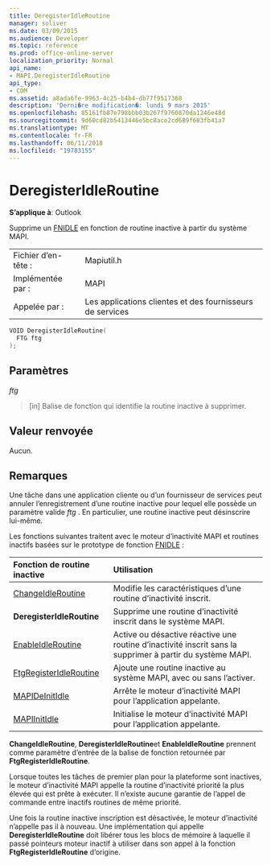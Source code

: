 ```yaml
---
title: DeregisterIdleRoutine
manager: soliver
ms.date: 03/09/2015
ms.audience: Developer
ms.topic: reference
ms.prod: office-online-server
localization_priority: Normal
api_name:
- MAPI.DeregisterIdleRoutine
api_type:
- COM
ms.assetid: a8ada6fe-9963-4c25-b4b4-db77f9517368
description: 'Derni�re modification�: lundi 9 mars 2015'
ms.openlocfilehash: 85161fb87e798bbb03b267f9760870da1246e48d
ms.sourcegitcommit: 9d60cd82b5413446e5bc8ace2cd689f683fb41a7
ms.translationtype: MT
ms.contentlocale: fr-FR
ms.lasthandoff: 06/11/2018
ms.locfileid: "19783155"
---
```

# <a name="deregisteridleroutine"></a>DeregisterIdleRoutine

  
  
**S’applique à**: Outlook 
  
Supprime un [FNIDLE](fnidle.md) en fonction de routine inactive à partir du système MAPI. 
  
|||
|:-----|:-----|
|Fichier d’en-tête :  <br/> |Mapiutil.h  <br/> |
|Implémentée par :  <br/> |MAPI  <br/> |
|Appelée par :  <br/> |Les applications clientes et des fournisseurs de services  <br/> |
   
```cpp
VOID DeregisterIdleRoutine(
  FTG ftg
);
```

## <a name="parameters"></a>Paramètres

 _ftg_
  
> [in] Balise de fonction qui identifie la routine inactive à supprimer.
    
## <a name="return-value"></a>Valeur renvoyée

Aucun.
  
## <a name="remarks"></a>Remarques

Une tâche dans une application cliente ou d’un fournisseur de services peut annuler l’enregistrement d’une routine inactive pour lequel elle possède un paramètre valide _ftg_ . En particulier, une routine inactive peut désinscrire lui-même. 
  
Les fonctions suivantes traitent avec le moteur d’inactivité MAPI et routines inactifs basées sur le prototype de fonction [FNIDLE](fnidle.md) : 
  
|**Fonction de routine inactive**|**Utilisation**|
|:-----|:-----|
|[ChangeIdleRoutine](changeidleroutine.md) <br/> |Modifie les caractéristiques d’une routine d’inactivité inscrit.  <br/> |
|**DeregisterIdleRoutine** <br/> |Supprime une routine d’inactivité inscrit dans le système MAPI.  <br/> |
|[EnableIdleRoutine](enableidleroutine.md) <br/> |Active ou désactive réactive une routine d’inactivité inscrit sans la supprimer à partir du système MAPI.  <br/> |
|[FtgRegisterIdleRoutine](ftgregisteridleroutine.md) <br/> |Ajoute une routine inactive au système MAPI, avec ou sans l’activer.  <br/> |
|[MAPIDeInitIdle](mapideinitidle.md) <br/> |Arrête le moteur d’inactivité MAPI pour l’application appelante.  <br/> |
|[MAPIInitIdle](mapiinitidle.md) <br/> |Initialise le moteur d’inactivité MAPI pour l’application appelante.  <br/> |
   
 **ChangeIdleRoutine**, **DeregisterIdleRoutine**et **EnableIdleRoutine** prennent comme paramètre d’entrée de la balise de fonction retournée par **FtgRegisterIdleRoutine**. 
  
Lorsque toutes les tâches de premier plan pour la plateforme sont inactives, le moteur d’inactivité MAPI appelle la routine d’inactivité priorité la plus élevée qui est prête à exécuter. Il n’existe aucune garantie de l’appel de commande entre inactifs routines de même priorité. 
  
Une fois la routine inactive inscription est désactivée, le moteur d’inactivité n’appelle pas il à nouveau. Une implémentation qui appelle **DeregisterIdleRoutine** doit libérer tous les blocs de mémoire à laquelle il passé pointeurs moteur inactif à utiliser dans son appel à la fonction **FtgRegisterIdleRoutine** d’origine. 
  

